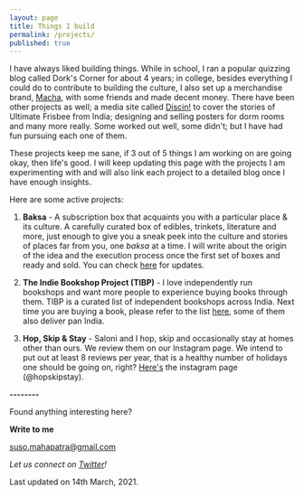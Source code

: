 ```yaml
---
layout: page
title: Things I build
permalink: /projects/
published: true
---
```

I have always liked building things. While in school, I ran a popular quizzing blog called Dork's Corner for about 4 years; in college, besides everything I could do to contribute to building the culture, I also set up a merchandise brand, <a href="https://www.facebook.com/machaitsokay" target="_blank">Macha</a>, with some friends and made decent money. There have been other projects as well; a media site called <a href="https://discin.in/" target="_blank">Discin!</a> to cover the stories of Ultimate Frisbee from India; designing and selling posters for dorm rooms and many more really. Some worked out well, some didn't; but I have had fun pursuing each one of them.

These projects keep me sane, if 3 out of 5 things I am working on are going okay, then life's good. I will keep updating this page with the projects I am experimenting with and will also link each project to a detailed blog once I have enough insights. 

Here are some active projects:

1. **Baksa** - A subscription box that acquaints you with a particular place & its culture. A carefully curated box of edibles, trinkets, literature and more, just enough to give you a sneak peek into the culture and stories of places far from you, one _baksa_ at a time. I will write about the origin of the idea and the execution process once the first set of boxes and ready and sold. You can check <a href="https://www.twitter.com/getbaksa/" target="_blank">here</a> for updates. 

2. **The Indie Bookshop Project (TIBP)** - I love independently run bookshops and want more people to experience buying books through them. TIBP is a curated list of independent bookshops across India. Next time you are buying a book, please refer to the list <a href="https://airtable.com/tblRrF9IuE5ZjnZMz/viwA1MmAwDQiU7YyT?blocks=hide" target="_blank">here</a>, some of them also deliver pan India.

3. **Hop, Skip & Stay** - Saloni and I hop, skip and occasionally stay at homes other than ours. We review them on our Instagram page. We intend to put out at least 8 reviews per year, that is a healthy number of holidays one should be going on, right? <a href="https://www.instagram.com/hopskipstay/" target="_blank">Here's</a> the instagram page (@hopskipstay).

**--------**

Found anything interesting here? 

**Write to me**

[suso.mahapatra@gmail.com](mailto:suso.mahapatra@gmail.com)

_Let us connect on [Twitter](https://www.twitter.com/whysosuso/)!_

Last updated on 14th March, 2021.
